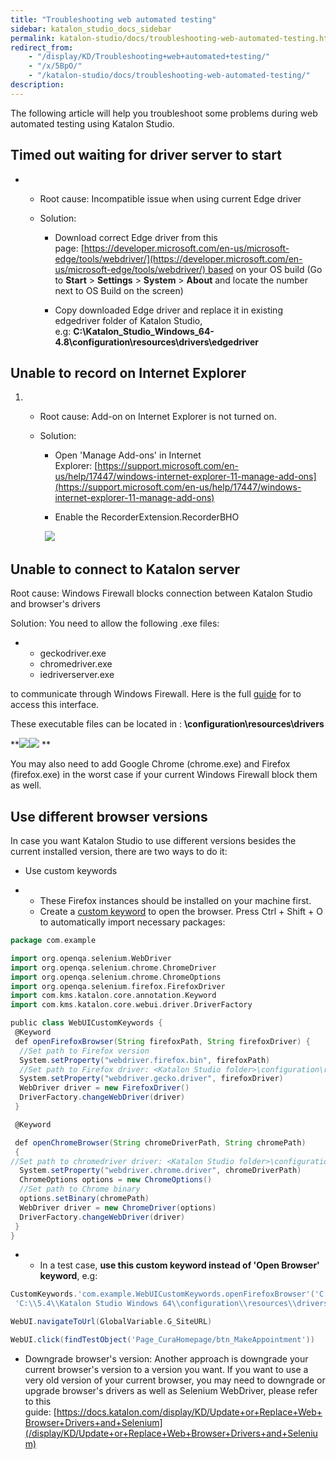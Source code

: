 ```yaml
---
title: "Troubleshooting web automated testing"
sidebar: katalon_studio_docs_sidebar
permalink: katalon-studio/docs/troubleshooting-web-automated-testing.html
redirect_from:
    - "/display/KD/Troubleshooting+web+automated+testing/"
    - "/x/5BpO/"
    - "/katalon-studio/docs/troubleshooting-web-automated-testing/"
description:
---
```

The following article will help you troubleshoot some problems during web automated testing using Katalon Studio.

Timed out waiting for driver server to start
--------------------------------------------

*   *   Root cause: Incompatible issue when using current Edge driver

    *   Solution:

        *   Download correct Edge driver from this page: [https://developer.microsoft.com/en-us/microsoft-edge/tools/webdriver/](https://developer.microsoft.com/en-us/microsoft-edge/tools/webdriver/) based on your OS build (Go to **Start** > **Settings** > **System** > **About** and locate the number next to OS Build on the screen)

        *   Copy downloaded Edge driver and replace it in existing edgedriver folder of Katalon Studio, e.g: **C:\\Katalon\_Studio\_Windows_64-4.8\\configuration\\resources\\drivers\\edgedriver**


Unable to record on Internet Explorer
-------------------------------------

1.  *   Root cause: Add-on on Internet Explorer is not turned on.

    *   Solution:

        *   Open 'Manage Add-ons' in Internet Explorer: [https://support.microsoft.com/en-us/help/17447/windows-internet-explorer-11-manage-add-ons](https://support.microsoft.com/en-us/help/17447/windows-internet-explorer-11-manage-add-ons)

        *   Enable the RecorderExtension.RecorderBHO


              ![](../../images/katalon-studio/docs/troubleshooting-web-automated-testing/image2017-10-27-163A293A17.png)

Unable to connect to Katalon server
-----------------------------------

Root cause: Windows Firewall blocks connection between Katalon Studio and browser's drivers

Solution: You need to allow the following .exe files:

*   *   geckodriver.exe
    *   chromedriver.exe
    *   iedriverserver.exe

to communicate through Windows Firewall. Here is the full [guide](https://www.howtogeek.com/howto/uncategorized/how-to-create-exceptions-in-windows-vista-firewall/) for to access this interface.

These executable files can be located in : **<Katalon Studio folder>\\configuration\\resources\\drivers**

**![](../../images/katalon-studio/docs/troubleshooting-web-automated-testing/Screen-Shot-2018-04-24-at-13.51.51.png)![](../../images/katalon-studio/docs/troubleshooting-web-automated-testing/Screen-Shot-2018-04-24-at-13.51.41.png)
**

You may also need to add Google Chrome (chrome.exe) and Firefox (firefox.exe) in the worst case if your current Windows Firewall block them as well.

Use different browser versions
------------------------------

In case you want Katalon Studio to use different versions besides the current installed version, there are two ways to do it:

*   Use custom keywords

*   *   These Firefox instances should be installed on your machine first.
    *   Create a [custom keyword](/display/KD/Define+custom+keywords) to open the browser. Press Ctrl + Shift + O to automatically import necessary packages: 

```groovy
package com.example

import org.openqa.selenium.WebDriver
import org.openqa.selenium.chrome.ChromeDriver
import org.openqa.selenium.chrome.ChromeOptions
import org.openqa.selenium.firefox.FirefoxDriver
import com.kms.katalon.core.annotation.Keyword
import com.kms.katalon.core.webui.driver.DriverFactory

public class WebUICustomKeywords {
 @Keyword
 def openFirefoxBrowser(String firefoxPath, String firefoxDriver) {
  //Set path to Firefox version
  System.setProperty("webdriver.firefox.bin", firefoxPath)
  //Set path to Firefox driver: <Katalon Studio folder>\configuration\resources\drivers\firefox_win64\geckodriver.exe
  System.setProperty("webdriver.gecko.driver", firefoxDriver)
  WebDriver driver = new FirefoxDriver()
  DriverFactory.changeWebDriver(driver)
 }

 @Keyword

 def openChromeBrowser(String chromeDriverPath, String chromePath)
 {
//Set path to chromedriver driver: <Katalon Studio folder>\configuration\resources\drivers\chrome_win32\chromedriver.exe
  System.setProperty("webdriver.chrome.driver", chromeDriverPath)
  ChromeOptions options = new ChromeOptions()
  //Set path to Chrome binary
  options.setBinary(chromePath)
  WebDriver driver = new ChromeDriver(options)
  DriverFactory.changeWebDriver(driver)
 }
}
```

*   *   In a test case, **use this custom keyword instead of 'Open Browser' keyword**, e.g:

```groovy
CustomKeywords.'com.example.WebUICustomKeywords.openFirefoxBrowser'('C:\\Program Files\\Mozilla Firefox 52\\firefox.exe', 
 'C:\\5.4\\Katalon Studio Windows 64\\configuration\\resources\\drivers\\firefox_win64\\geckodriver.exe')

WebUI.navigateToUrl(GlobalVariable.G_SiteURL)

WebUI.click(findTestObject('Page_CuraHomepage/btn_MakeAppointment'))
```

*   Downgrade browser's version:
    Another approach is downgrade your current browser's version to a version you want. If you want to use a very old version of your current browser, you may need to downgrade or upgrade browser's drivers as well as Selenium WebDriver, please refer to this guide: [https://docs.katalon.com/display/KD/Update+or+Replace+Web+Browser+Drivers+and+Selenium](/display/KD/Update+or+Replace+Web+Browser+Drivers+and+Selenium)